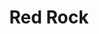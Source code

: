 ---
language: id
layout: product-item
title: Red Rock
description: Description in &amp; Red Rock
keyword: keyword in Red Rock
image: /images/Coping-Red-Rock.jpg
sub-title: Bush Hammered Side
article-1: Bush Hammered Side <br>Sizes are not limited to what is featured bellow, we provide "cut to size" services.
title-right: Red Rock
article-right: Red Rock
title-2: Red Rock
article-2: Red Rock
article-3: Red Rock
alt-slide1: Red Rock
alt-slide2: Red Rock
alt-slide3: Red Rock
slide1: /images/Coping-Red-Rock.jpg
slide2: /images/Coping-Red-Rock.jpg
slide3: /images/Coping-Red-Rock.jpg
---